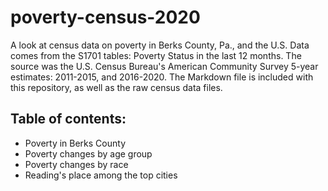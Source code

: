 # poverty-census-2020
A look at census data on poverty in Berks County, Pa., and the U.S. 
Data comes from the S1701 tables: Poverty Status in the last 12 months. 
The source was the U.S. Census Bureau's American Community Survey 5-year estimates: 2011-2015, and 2016-2020.
The Markdown file is included with this repository, as well as the raw census data files. 
## Table of contents:
<ul><li>Poverty in Berks County</li>
<li>Poverty changes by age group</li>
<li>Poverty changes by race</li>
<li>Reading's place among the top cities</li></ul>
